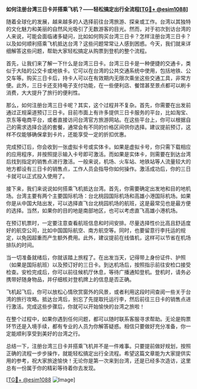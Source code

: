 **如何注册台湾三日卡并搭乘飞机？——轻松搞定出行全流程[[TG💪+ @esim1088](https://t.me/s/esim1088)]**

随着全球化的发展，越来越多的人选择前往台湾旅游、探亲或工作。台湾以其独特的文化魅力和美丽的自然风光吸引了无数游客的目光。然而，对于初次到访台湾的人来说，可能会面临诸多疑问，比如如何购买台湾三日卡？怎样注册台湾三日卡？以及如何顺利搭乘飞机抵达台湾？这些问题常常让人感到困惑。今天，我们就来详细解答这些问题，帮助大家轻松搞定从购票到登机的整个流程。

首先，让我们来了解一下什么是台湾三日卡。台湾三日卡是一种便捷的交通卡，类似于大陆的公交卡或地铁卡。它可以在台湾的公共交通系统中使用，包括地铁、公交车等。购买三日卡后，持卡人可以在有效期内无限次乘坐这些交通工具，非常方便。此外，三日卡还支持电子支付功能，在一些便利店、餐馆甚至景点都可以刷卡消费，大大提升了旅行的便利性。

那么，如何注册台湾三日卡呢？其实，这个过程并不复杂。首先，你需要在出发前通过正规渠道预订三日卡。目前市面上有许多提供三日卡服务的平台，比如淘宝、京东等电商平台，或者直接访问台湾官方旅游网站。在这些平台上，你可以根据自己的需求选择合适的套餐，通常会有不同的价格区间供你选择。建议提前预订，这样不仅能够确保拿到卡片，还能享受一定的折扣优惠。

完成预订后，你会收到一张虚拟卡号或实体卡。如果是虚拟卡号，你只需下载相应的应用程序，并按照提示输入卡号即可激活。而如果是实体卡，则需要在到达台湾后找到指定的销售点进行激活。一般来说，机场、火车站、地铁站等人流量较大的地方都设有三日卡的销售点，工作人员会指导你如何操作。激活成功后，你的三日卡就可以正式投入使用了。

接下来，我们来说说如何搭乘飞机抵达台湾。首先，你需要确定出发地和目的地机场。台湾主要有两个主要国际机场：台北桃园国际机场和高雄小港国际机场。如果你是从中国大陆出发，可以选择直飞台北桃园机场的航班，这是最常见也是最方便的选择。当然，如果你的目的地是南部地区，也可以考虑直飞高雄小港机场。

在预订机票时，一定要注意查看航班信息和时间安排。尽量选择性价比高且舒适度好的航空公司，比如中国国际航空、南方航空等。同时，也要留意行李托运的规定，以免因超重而产生额外费用。此外，建议提前在线值机，这样可以节省在机场排队的时间。

当一切准备就绪后，你就该踏上旅程了。在出发当天，记得带上身份证件、护照（如果是国际航班）以及预订好的三日卡。到达机场后，按照指示前往安检口接受检查。安检完成后，你可以前往候机厅休息，等待广播通知登机。登机时，请务必携带好随身物品，并仔细核对登机牌上的信息是否正确。

飞机起飞后，你可以放松心情欣赏窗外的风景，或者利用这段时间查阅一些关于台湾的旅行攻略。抵达台湾后，别忘了先提取托运行李，然后前往三日卡的销售点进行激活。完成这些步骤后，你就可以开始愉快的台湾之旅啦！

在整个过程中，如果你遇到任何问题，都可以随时联系客服寻求帮助。无论是购票环节还是入境手续，都有专业的人员为你解答疑惑。相信只要做好充分准备，你一定能顺利享受到美好的台湾之行。

总结一下，注册台湾三日卡并搭乘飞机并不是一件难事。只要提前做好规划，按照正确的流程一步步操作，就能轻松搞定出行全流程。希望这篇文章能为大家提供实用的参考，祝大家旅途愉快！无论你是第一次来到台湾，还是已经多次造访，这里总有一份属于你的精彩等待着你去发现。

[[TG💪+ @esim1088](https://t.me/s/esim1088) ![Image](https://i.postimg.cc/4NQfJmqS/Snipaste-2025-05-13-00-14-12.png)]